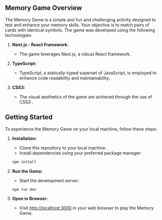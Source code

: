 ## Memory Game Overview

The Memory Game is a simple and fun and challenging activity designed to test and enhance your memory skills. Your objective is to match pairs of cards with identical symbols. The game was developed using the following technologies:

1. **Next.js - React Framework:**
    - The game leverages Next.js, a robust React framework.

2. **TypeScript:**
    - TypeScript, a statically-typed superset of JavaScript, is employed to enhance code readability and maintainability.

3. **CSS3:**
    - The visual aesthetics of the game are achieved through the use of  CSS3 .


## Getting Started

To experience the Memory Game on your local machine, follow these steps:

1. **Installation:**
    - Clone this repository to your local machine.
    - Install dependencies using your preferred package manager:

    ```bash
    npm install

2. **Run the Game:**
    - Start the development server:

    ```bash
    npm run dev

3. **Open in Browser:**
    - Visit [http://localhost:3000](http://localhost:3000) in your web browser to play the Memory Game.